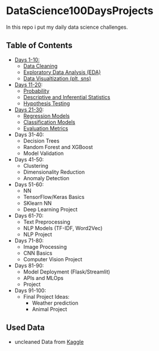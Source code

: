# DataScience100DaysProjects

In this repo i put my daily data science challenges.

## Table of Contents

- [Days 1-10:](https://github.com/Ben-physics-dotcom/DataScience100DaysProjects/tree/main/D_1_10)
  - [Data Cleaning](https://github.com/Ben-physics-dotcom/DataScience100DaysProjects/blob/main/D_1_10/Data_Cleaning.ipynb)
  - [Exploratory Data Analysis (EDA)](https://github.com/Ben-physics-dotcom/DataScience100DaysProjects/blob/main/D_1_10/EDA.ipynb)
  - [Data Visualtization (plt, sns)](https://github.com/Ben-physics-dotcom/DataScience100DaysProjects/blob/main/D_1_10/Data_vis.ipynb)
- [Days 11-20](https://github.com/Ben-physics-dotcom/DataScience100DaysProjects/tree/main/D_11_20):
  - [Probability](https://github.com/Ben-physics-dotcom/DataScience100DaysProjects/blob/main/D_11_20/Probability.ipynb)
  - [Descriptive and Inferential Statistics](https://github.com/Ben-physics-dotcom/DataScience100DaysProjects/blob/main/D_11_20/DIS.ipynb)
  - [Hypothesis Testing](https://github.com/Ben-physics-dotcom/DataScience100DaysProjects/blob/main/D_11_20/DIS.ipynb)
- [Days 21-30](https://github.com/Ben-physics-dotcom/DataScience100DaysProjects/tree/main/D_21_30):
  - [Regression Models](https://github.com/Ben-physics-dotcom/DataScience100DaysProjects/blob/main/D_21_30/Regression_models.ipynb)
  - [Classification Models](https://github.com/Ben-physics-dotcom/DataScience100DaysProjects/blob/main/D_21_30/Classification_models.ipynb)
  - [Evaluation Metrics](https://github.com/Ben-physics-dotcom/DataScience100DaysProjects/blob/main/D_21_30/Evaluation_metrics.ipynb)
- Days 31-40:
  - Decision Trees
  - Random Forest and XGBoost
  - Model Validation
- Days 41-50:
  - Clustering
  - Dimensionality Reduction
  - Anomaly Detection
- Days 51-60:
  - NN
  - TensorFlow/Keras Basics
  - SKlearn NN
  - Deep Learning Project
- Days 61-70:
  - Text Preprocessing
  - NLP Models (TF-IDF, Word2Vec)
  - NLP Project
- Days 71-80:
  - Image Processing
  - CNN Basics
  - Computer Vision Project
- Days 81-90:
  - Model Deployment (Flask/Streamlit)
  - APIs and MLOps
  - Project
- Days 91-100:
  - Final Project Ideas:
    - Weather prediction
    - Animal Project

## Used Data

- uncleaned Data from [Kaggle](https://www.kaggle.com/datasets/ehtishamsadiq/uncleaned-laptop-price-dataset)
